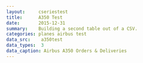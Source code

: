 ```yaml
---
layout:     cseriestest
title:      A350 Test
date:       2015-12-31
summary:    Building a second table out of a CSV.
categories: planes airbus test
data_src:    a350test
data_types:  3
data_caption: Airbus A350 Orders & Deliveries
---
```

